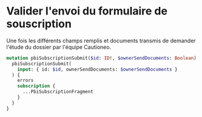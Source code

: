 # Valider l'envoi du formulaire de souscription

Une fois les différents champs remplis et documents transmis de demander l'étude du dossier par l'équipe Cautioneo.&#x20;

```graphql
mutation pbiSubscriptionSubmit($id: ID!, $ownerSendDocuments: Boolean) {
  pbiSubscriptionSubmit(
    input: { id: $id, ownerSendDocuments: $ownerSendDocuments }
  ) {
    errors
    subscription {
      ...PbiSubscriptionFragment
    }
  }
}
```

